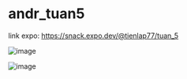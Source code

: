 # andr_tuan5

link expo: https://snack.expo.dev/@tienlap77/tuan_5

![image](https://user-images.githubusercontent.com/84888450/201462206-4ba08b1a-3581-4ec8-ad00-8f6eff77610e.png)


![image](https://user-images.githubusercontent.com/84888450/201462222-1851dd34-b59c-414f-ba1f-0c5b824131ce.png)
